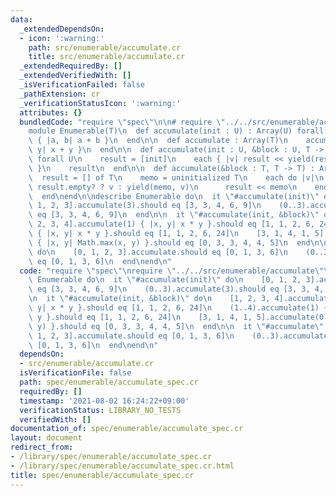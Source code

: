 ```yaml
---
data:
  _extendedDependsOn:
  - icon: ':warning:'
    path: src/enumerable/accumulate.cr
    title: src/enumerable/accumulate.cr
  _extendedRequiredBy: []
  _extendedVerifiedWith: []
  _isVerificationFailed: false
  _pathExtension: cr
  _verificationStatusIcon: ':warning:'
  attributes: {}
  bundledCode: "require \"spec\"\n\n# require \"../../src/enumerable/accumulate\"\n\
    module Enumerable(T)\n  def accumulate(init : U) : Array(U) forall U\n    accumulate(init)\
    \ { |a, b| a + b }\n  end\n\n  def accumulate : Array(T)\n    accumulate { |x,\
    \ y| x + y }\n  end\n\n  def accumulate(init : U, &block : U, T -> U) : Array(U)\
    \ forall U\n    result = [init]\n    each { |v| result << yield(result.last, v)\
    \ }\n    result\n  end\n\n  def accumulate(&block : T, T -> T) : Array(T)\n  \
    \  result = [] of T\n    memo = uninitialized T\n    each do |v|\n      memo =\
    \ result.empty? ? v : yield(memo, v)\n      result << memo\n    end\n    result\n\
    \  end\nend\n\ndescribe Enumerable do\n  it \"#accumulate(init)\" do\n    [0,\
    \ 1, 2, 3].accumulate(3).should eq [3, 3, 4, 6, 9]\n    (0..3).accumulate(3).should\
    \ eq [3, 3, 4, 6, 9]\n  end\n\n  it \"#accumulate(init, &block)\" do\n    [1,\
    \ 2, 3, 4].accumulate(1) { |x, y| x * y }.should eq [1, 1, 2, 6, 24]\n    (1..4).accumulate(1)\
    \ { |x, y| x * y }.should eq [1, 1, 2, 6, 24]\n    [3, 1, 4, 1, 5].accumulate(0)\
    \ { |x, y| Math.max(x, y) }.should eq [0, 3, 3, 4, 4, 5]\n  end\n\n  it \"#accumulate\"\
    \ do\n    [0, 1, 2, 3].accumulate.should eq [0, 1, 3, 6]\n    (0..3).accumulate.should\
    \ eq [0, 1, 3, 6]\n  end\nend\n"
  code: "require \"spec\"\nrequire \"../../src/enumerable/accumulate\"\n\ndescribe\
    \ Enumerable do\n  it \"#accumulate(init)\" do\n    [0, 1, 2, 3].accumulate(3).should\
    \ eq [3, 3, 4, 6, 9]\n    (0..3).accumulate(3).should eq [3, 3, 4, 6, 9]\n  end\n\
    \n  it \"#accumulate(init, &block)\" do\n    [1, 2, 3, 4].accumulate(1) { |x,\
    \ y| x * y }.should eq [1, 1, 2, 6, 24]\n    (1..4).accumulate(1) { |x, y| x *\
    \ y }.should eq [1, 1, 2, 6, 24]\n    [3, 1, 4, 1, 5].accumulate(0) { |x, y| Math.max(x,\
    \ y) }.should eq [0, 3, 3, 4, 4, 5]\n  end\n\n  it \"#accumulate\" do\n    [0,\
    \ 1, 2, 3].accumulate.should eq [0, 1, 3, 6]\n    (0..3).accumulate.should eq\
    \ [0, 1, 3, 6]\n  end\nend\n"
  dependsOn:
  - src/enumerable/accumulate.cr
  isVerificationFile: false
  path: spec/enumerable/accumulate_spec.cr
  requiredBy: []
  timestamp: '2021-08-02 16:24:22+09:00'
  verificationStatus: LIBRARY_NO_TESTS
  verifiedWith: []
documentation_of: spec/enumerable/accumulate_spec.cr
layout: document
redirect_from:
- /library/spec/enumerable/accumulate_spec.cr
- /library/spec/enumerable/accumulate_spec.cr.html
title: spec/enumerable/accumulate_spec.cr
---
```


